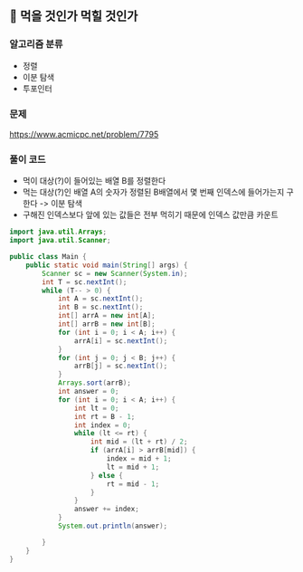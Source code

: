 ## 🌱 먹을 것인가 먹힐 것인가

### 알고리즘 분류

- 정렬
- 이분 탐색
- 투포인터

### 문제

https://www.acmicpc.net/problem/7795

### 풀이 코드

- 먹이 대상(?)이 들어있는 배열 B를 정렬한다
- 먹는 대상(?)인 배열 A의 숫자가 정렬된 B배열에서 몇 번째 인덱스에 들어가는지 구한다 -> 이분 탐색
- 구해진 인덱스보다 앞에 있는 값들은 전부 먹히기 때문에 인덱스 값만큼 카운트

```java
import java.util.Arrays;
import java.util.Scanner;

public class Main {
	public static void main(String[] args) {
		Scanner sc = new Scanner(System.in);
		int T = sc.nextInt();
		while (T-- > 0) {
			int A = sc.nextInt();
			int B = sc.nextInt();
			int[] arrA = new int[A];
			int[] arrB = new int[B];
			for (int i = 0; i < A; i++) {
				arrA[i] = sc.nextInt();
			}
			for (int j = 0; j < B; j++) {
				arrB[j] = sc.nextInt();
			}
			Arrays.sort(arrB);
			int answer = 0;
			for (int i = 0; i < A; i++) {
				int lt = 0;
				int rt = B - 1;
				int index = 0;
				while (lt <= rt) {
					int mid = (lt + rt) / 2;
					if (arrA[i] > arrB[mid]) {
						index = mid + 1;
						lt = mid + 1;
					} else {
						rt = mid - 1;
					}
				}
				answer += index;
			}
			System.out.println(answer);

		}
	}
}
```
